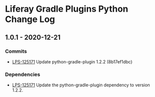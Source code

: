 # Liferay Gradle Plugins Python Change Log

## 1.0.1 - 2020-12-21

### Commits
- [LPS-125171] Update python-gradle-plugin 1.2.2 (8b17ef1dbc)

### Dependencies
- [LPS-125171] Update the python-gradle-plugin dependency to version 1.2.2.

[LPS-125171]: https://issues.liferay.com/browse/LPS-125171
